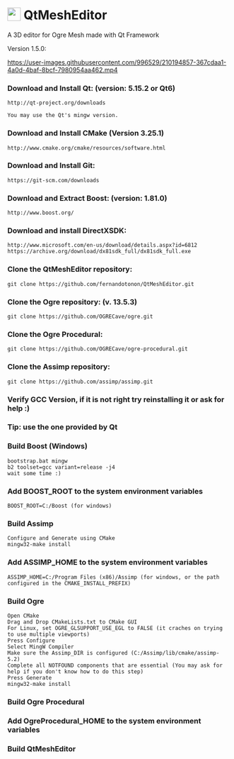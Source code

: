 
# <img width=30 align="top" src="https://user-images.githubusercontent.com/996529/209745977-7b797223-46ce-4bce-aa70-707a88f2aaf2.png"> QtMeshEditor
A 3D editor for Ogre Mesh made with Qt Framework

Version 1.5.0:

https://user-images.githubusercontent.com/996529/210194857-367cdaa1-4a0d-4baf-8bcf-7980954aa462.mp4


### Download and Install Qt: (version: 5.15.2 or Qt6)
	http://qt-project.org/downloads

	You may use the Qt's mingw version.

### Download and Install CMake (Version 3.25.1)
	http://www.cmake.org/cmake/resources/software.html

### Download and Install Git:
	https://git-scm.com/downloads

### Download and Extract Boost: (version: 1.81.0)
	http://www.boost.org/

### Download and install DirectXSDK:
	http://www.microsoft.com/en-us/download/details.aspx?id=6812
	https://archive.org/download/dx81sdk_full/dx81sdk_full.exe

### Clone the QtMeshEditor repository:
	git clone https://github.com/fernandotonon/QtMeshEditor.git

### Clone the Ogre repository: (v. 13.5.3)
	git clone https://github.com/OGRECave/ogre.git

### Clone the Ogre Procedural:
	git clone https://github.com/OGRECave/ogre-procedural.git

### Clone the Assimp repository:
	git clone https://github.com/assimp/assimp.git


### Verify GCC Version, if it is not right try reinstalling it or ask for help :)
### Tip: use the one provided by Qt

### Build Boost (Windows)
	bootstrap.bat mingw
	b2 toolset=gcc variant=release -j4
	wait some time :)

### Add BOOST_ROOT to the system environment variables
	BOOST_ROOT=C:/Boost (for windows)

### Build Assimp
	Configure and Generate using CMake
	mingw32-make install

### Add ASSIMP_HOME to the system environment variables
	ASSIMP_HOME=C:/Program Files (x86)/Assimp (for windows, or the path configured in the CMAKE_INSTALL_PREFIX)	

### Build Ogre
	Open CMake
	Drag and Drop CMakeLists.txt to CMake GUI
	For Linux, set OGRE_GLSUPPORT_USE_EGL to FALSE (it craches on trying to use multiple viewports)
	Press Configure
	Select MingW Compiler
	Make sure the Assimp_DIR is configured (C:/Assimp/lib/cmake/assimp-5.2)
	Complete all NOTFOUND components that are essential (You may ask for help if you don't know how to do this step)
	Press Generate
	mingw32-make install

### Build Ogre Procedural

### Add OgreProcedural_HOME to the system environment variables

### Build QtMeshEditor
